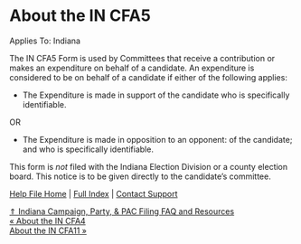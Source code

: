  About the IN CFA5
==========

Applies To: Indiana

The IN CFA5 Form is used by Committees that receive a contribution or makes an expenditure on behalf of a candidate. An expenditure is considered to be on behalf of a candidate if either of the following applies:

* The Expenditure is made in support of the candidate who is specifically identifiable.

OR

* The Expenditure is made in opposition to an opponent: of the candidate; and who is specifically identifiable.

This form is *not* filed with the Indiana Election Division or a county election board. This notice is to be given directly to the candidate’s committee. 

[Help File Home](/help/) | [Full Index](/Help-File-Directory/) | [Contact Support](mailto:support@ISPolitical.com)

[⇑ Indiana Campaign, Party, & PAC Filing FAQ and Resources](/Indiana-Campaign-Party-PAC-Filing-FAQ-and-Resources)  
[« About the IN CFA4](/About-the-IN-CFA4)  
[About the IN CFA11 »](/About-the-IN-CFA11)